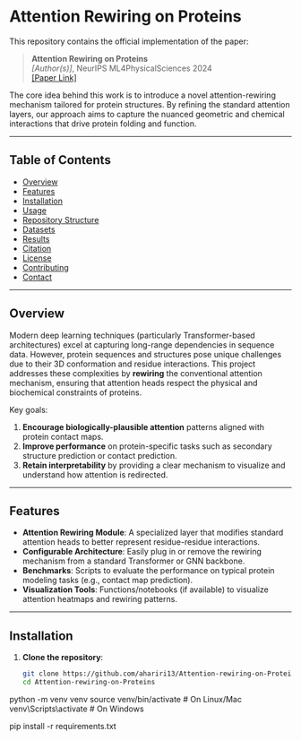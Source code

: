 # Attention Rewiring on Proteins

This repository contains the official implementation of the paper:

> **Attention Rewiring on Proteins**  
> *[Author(s)]*, NeurIPS ML4PhysicalSciences 2024  
> [[Paper Link]](https://ml4physicalsciences.github.io/2024/files/NeurIPS_ML4PS_2024_201.pdf)

The core idea behind this work is to introduce a novel attention-rewiring mechanism tailored for protein structures. By refining the standard attention layers, our approach aims to capture the nuanced geometric and chemical interactions that drive protein folding and function.

---

## Table of Contents
- [Overview](#overview)
- [Features](#features)
- [Installation](#installation)
- [Usage](#usage)
- [Repository Structure](#repository-structure)
- [Datasets](#datasets)
- [Results](#results)
- [Citation](#citation)
- [License](#license)
- [Contributing](#contributing)
- [Contact](#contact)

---

## Overview

Modern deep learning techniques (particularly Transformer-based architectures) excel at capturing long-range dependencies in sequence data. However, protein sequences and structures pose unique challenges due to their 3D conformation and residue interactions. This project addresses these complexities by **rewiring** the conventional attention mechanism, ensuring that attention heads respect the physical and biochemical constraints of proteins.

Key goals:
1. **Encourage biologically-plausible attention** patterns aligned with protein contact maps.  
2. **Improve performance** on protein-specific tasks such as secondary structure prediction or contact prediction.  
3. **Retain interpretability** by providing a clear mechanism to visualize and understand how attention is redirected.

---

## Features

- **Attention Rewiring Module**: A specialized layer that modifies standard attention heads to better represent residue-residue interactions.  
- **Configurable Architecture**: Easily plug in or remove the rewiring mechanism from a standard Transformer or GNN backbone.  
- **Benchmarks**: Scripts to evaluate the performance on typical protein modeling tasks (e.g., contact map prediction).  
- **Visualization Tools**: Functions/notebooks (if available) to visualize attention heatmaps and rewiring patterns.

---

## Installation

1. **Clone the repository**:
   ```bash
   git clone https://github.com/ahariri13/Attention-rewiring-on-Proteins.git
   cd Attention-rewiring-on-Proteins

python -m venv venv
source venv/bin/activate  # On Linux/Mac
venv\Scripts\activate     # On Windows

pip install -r requirements.txt
